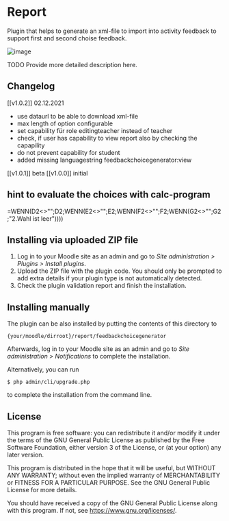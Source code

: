 # Report #

Plugin that helps to generate an xml-file to import into activity feedback to support first and second choise feedback.

![image](https://user-images.githubusercontent.com/31856043/143243636-edea2c80-1397-485f-833e-fdb697e5dd8a.png)


TODO Provide more detailed description here.

## Changelog ##

[[v1.0.2]]
02.12.2021
- use dataurl to be able to download xml-file
- max length of option configurable
- set capability für role editingteacher instead of teacher
- check, if user has capability to view report also by checking the capapility
- do not prevent capability for student
- added missing languagestring feedbackchoicegenerator:view


[[v1.0.1]] beta
[[v1.0.0]] initial


## hint to evaluate the choices with calc-program ##
=WENN(D2<>"";D2;WENN(E2<>"";E2;WENN(F2<>"";F2;WENN(G2<>"";G2;"2.Wahl ist leer"))))


## Installing via uploaded ZIP file ##

1. Log in to your Moodle site as an admin and go to _Site administration >
   Plugins > Install plugins_.
2. Upload the ZIP file with the plugin code. You should only be prompted to add
   extra details if your plugin type is not automatically detected.
3. Check the plugin validation report and finish the installation.

## Installing manually ##

The plugin can be also installed by putting the contents of this directory to

    {your/moodle/dirroot}/report/feedbackchoicegenerator

Afterwards, log in to your Moodle site as an admin and go to _Site administration >
Notifications_ to complete the installation.

Alternatively, you can run

    $ php admin/cli/upgrade.php

to complete the installation from the command line.

## License ##



This program is free software: you can redistribute it and/or modify it under
the terms of the GNU General Public License as published by the Free Software
Foundation, either version 3 of the License, or (at your option) any later
version.

This program is distributed in the hope that it will be useful, but WITHOUT ANY
WARRANTY; without even the implied warranty of MERCHANTABILITY or FITNESS FOR A
PARTICULAR PURPOSE.  See the GNU General Public License for more details.

You should have received a copy of the GNU General Public License along with
this program.  If not, see <https://www.gnu.org/licenses/>.
